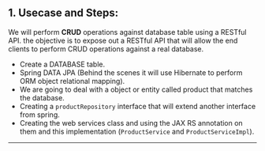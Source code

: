 ## 1. Usecase and Steps:

We will perform **CRUD** operations against database table using  a RESTful API.
the objective is to expose out a RESTful API that will allow the end clients 
to perform CRUD operations against a real database.

* Create a DATABASE table.
* Spring DATA JPA (Behind the scenes it will use Hibernate to perform ORM object relational mapping).
* We are going to deal with a object or entity called product that matches the database.
* Creating a `productRepository` interface that will extend another interface from spring.
* Creating the web services class and using the JAX RS annotation on them and this implementation (`ProductService` and
`ProductServiceImpl`).


***






